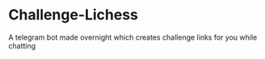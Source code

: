 # Challenge-Lichess
A telegram bot made overnight which creates challenge links for you while chatting
